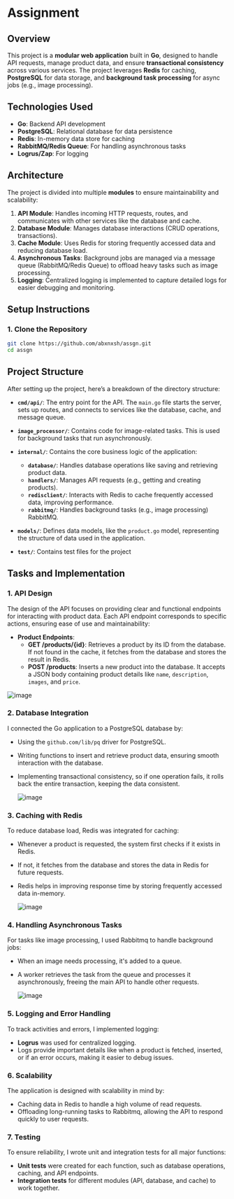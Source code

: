 # Assignment

## **Overview**

This project is a **modular web application** built in **Go**, designed to handle API requests, manage product data, and ensure **transactional consistency** across various services. The project leverages **Redis** for caching, **PostgreSQL** for data storage, and **background task processing** for async jobs (e.g., image processing).

## **Technologies Used**

- **Go**: Backend API development
- **PostgreSQL**: Relational database for data persistence
- **Redis**: In-memory data store for caching
- **RabbitMQ/Redis Queue**: For handling asynchronous tasks
- **Logrus/Zap**: For logging

## **Architecture**

The project is divided into multiple **modules** to ensure maintainability and scalability:

1. **API Module**: Handles incoming HTTP requests, routes, and communicates with other services like the database and cache.
2. **Database Module**: Manages database interactions (CRUD operations, transactions).
3. **Cache Module**: Uses Redis for storing frequently accessed data and reducing database load.
4. **Asynchronous Tasks**: Background jobs are managed via a message queue (RabbitMQ/Redis Queue) to offload heavy tasks such as image processing.
5. **Logging**: Centralized logging is implemented to capture detailed logs for easier debugging and monitoring.

## **Setup Instructions**

### **1. Clone the Repository**
```bash
git clone https://github.com/abxnxsh/assgn.git
cd assgn
```
## **Project Structure**

After setting up the project, here’s a breakdown of the directory structure:

- **`cmd/api/`**: The entry point for the API. The `main.go` file starts the server, sets up routes, and connects to services like the database, cache, and message queue.

- **`image_processor/`**: Contains code for image-related tasks. This is used for background tasks that run asynchronously.

- **`internal/`**: Contains the core business logic of the application:
  - **`database/`**: Handles database operations like saving and retrieving product data.
  - **`handlers/`**: Manages API requests (e.g., getting and creating products).
  - **`redisclient/`**: Interacts with Redis to cache frequently accessed data, improving performance.
  - **`rabbitmq/`**: Handles background tasks (e.g., image processing) RabbitMQ.

- **`models/`**: Defines data models, like the `product.go` model, representing the structure of data used in the application.

- **`test/`**: Contains test files for the project

## **Tasks and Implementation**

### 1. **API Design**

The design of the API focuses on providing clear and functional endpoints for interacting with product data. Each API endpoint corresponds to specific actions, ensuring ease of use and maintainability:

- **Product Endpoints**:
  - **GET /products/{id}**: Retrieves a product by its ID from the database. If not found in the cache, it fetches from the database and stores the result in Redis.
  - **POST /products**: Inserts a new product into the database. It accepts a JSON body containing product details like `name`, `description`, `images`, and `price`.
 
    
 ![image](https://github.com/user-attachments/assets/0fc87687-e24d-40b9-bad7-38148ab310db)



### 2. **Database Integration**

I connected the Go application to a PostgreSQL database by:

- Using the `github.com/lib/pq` driver for PostgreSQL.
- Writing functions to insert and retrieve product data, ensuring smooth interaction with the database.
- Implementing transactional consistency, so if one operation fails, it rolls back the entire transaction, keeping the data consistent.

  ![image](https://github.com/user-attachments/assets/9f95de3e-640f-4aad-8f36-ee5b5f783a71)


### 3. **Caching with Redis**

To reduce database load, Redis was integrated for caching:

- Whenever a product is requested, the system first checks if it exists in Redis.
- If not, it fetches from the database and stores the data in Redis for future requests.
- Redis helps in improving response time by storing frequently accessed data in-memory.

  ![image](https://github.com/user-attachments/assets/d4f54953-b674-45b4-b46b-b83b131eb7bc)


### 4. **Handling Asynchronous Tasks**

For tasks like image processing, I used Rabbitmq to handle background jobs:

- When an image needs processing, it's added to a queue.
- A worker retrieves the task from the queue and processes it asynchronously, freeing the main API to handle other requests.

  ![image](https://github.com/user-attachments/assets/129278e5-d6e6-4b71-9ac2-5d3f27254788)

  
### 5. **Logging and Error Handling**

To track activities and errors, I implemented logging:

- **Logrus** was used for centralized logging.
- Logs provide important details like when a product is fetched, inserted, or if an error occurs, making it easier to debug issues.

### 6. **Scalability**

The application is designed with scalability in mind by:

- Caching data in Redis to handle a high volume of read requests.
- Offloading long-running tasks to Rabbitmq, allowing the API to respond quickly to user requests.

### 7. **Testing**

To ensure reliability, I wrote unit and integration tests for all major functions:

- **Unit tests** were created for each function, such as database operations, caching, and API endpoints.
- **Integration tests**  for different modules (API, database, and cache) to work together.



